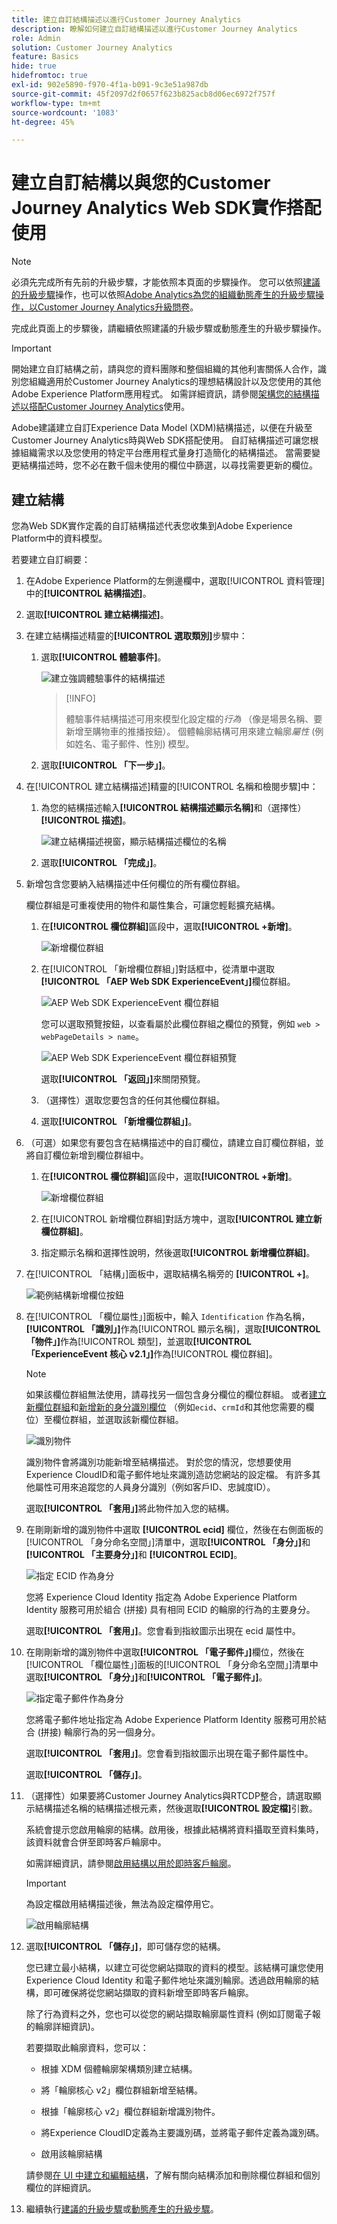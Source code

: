 ```yaml
---
title: 建立自訂結構描述以進行Customer Journey Analytics
description: 瞭解如何建立自訂結構描述以進行Customer Journey Analytics
role: Admin
solution: Customer Journey Analytics
feature: Basics
hide: true
hidefromtoc: true
exl-id: 902e5890-f970-4f1a-b091-9c3e51a987db
source-git-commit: 45f2097d2f0657f623b825acb8d06ec6972f757f
workflow-type: tm+mt
source-wordcount: '1083'
ht-degree: 45%

---
```


# 建立自訂結構以與您的Customer Journey Analytics Web SDK實作搭配使用

>[!NOTE]
> 
>必須先完成所有先前的升級步驟，才能依照本頁面的步驟操作。 您可以依照[建議的升級步驟](/help/getting-started/cja-upgrade/cja-upgrade-recommendations.md#recommended-upgrade-steps-for-most-organizations)操作，也可以依照[Adobe Analytics為您的組織動態產生的升級步驟操作，以Customer Journey Analytics升級問卷](https://gigazelle.github.io/cja-ttv/)。
>
>完成此頁面上的步驟後，請繼續依照建議的升級步驟或動態產生的升級步驟操作。

>[!IMPORTANT]
>
>開始建立自訂結構之前，請與您的資料團隊和整個組織的其他利害關係人合作，識別您組織適用於Customer Journey Analytics的理想結構設計以及您使用的其他Adobe Experience Platform應用程式。 如需詳細資訊，請參閱[架構您的結構描述以搭配Customer Journey Analytics](/help/getting-started/cja-upgrade/cja-upgrade-schema-architect.md)使用。

Adobe建議建立自訂Experience Data Model (XDM)結構描述，以便在升級至Customer Journey Analytics時與Web SDK搭配使用。 自訂結構描述可讓您根據組織需求以及您使用的特定平台應用程式量身打造簡化的結構描述。 當需要變更結構描述時，您不必在數千個未使用的欄位中篩選，以尋找需要更新的欄位。

## 建立結構

您為Web SDK實作定義的自訂結構描述代表您收集到Adobe Experience Platform中的資料模型。

若要建立自訂綱要：

<!-- Should we single source this instead of duplicate it? The following steps were copied from: /help/data-ingestion/aepwebsdk.md-->

1. 在Adobe Experience Platform的左側邊欄中，選取[!UICONTROL 資料管理]中的&#x200B;**[!UICONTROL 結構描述]**。

1. 選取&#x200B;**[!UICONTROL 建立結構描述]**。

1. 在建立結構描述精靈的&#x200B;**[!UICONTROL 選取類別]**&#x200B;步驟中：

   1. 選取&#x200B;**[!UICONTROL 體驗事件]**。

      ![建立強調體驗事件的結構描述](assets/create-ee-schema-wizard-step-1.png)

      >[!INFO]
      >
      >    體驗事件結構描述可用來模型化設定檔的&#x200B;_行為_ （像是場景名稱、要新增至購物車的推播按鈕）。 個體輪廓結構可用來建立輪廓&#x200B;_屬性_ (例如姓名、電子郵件、性別) 模型。

   1. 選取&#x200B;**[!UICONTROL 「下一步」]**。


1. 在[!UICONTROL 建立結構描述]精靈的[!UICONTROL 名稱和檢閱步驟]中：

   1. 為您的結構描述輸入&#x200B;**[!UICONTROL 結構描述顯示名稱]**&#x200B;和（選擇性） **[!UICONTROL 描述]**。

      ![建立結構描述視窗，顯示結構描述欄位的名稱](assets/create-ee-schema-wizard-step-2.png)

   1. 選取&#x200B;**[!UICONTROL 「完成」]**。

1. 新增包含您要納入結構描述中任何欄位的所有欄位群組。

   欄位群組是可重複使用的物件和屬性集合，可讓您輕鬆擴充結構。

   1. 在&#x200B;**[!UICONTROL 欄位群組]**&#x200B;區段中，選取&#x200B;**[!UICONTROL +新增]**。

      ![新增欄位群組](assets/add-field-group-button.png)

   1. 在[!UICONTROL 「新增欄位群組」]對話框中，從清單中選取&#x200B;**[!UICONTROL 「AEP Web SDK ExperienceEvent」]**&#x200B;欄位群組。

      ![AEP Web SDK ExperienceEvent 欄位群組](assets/select-aepwebsdk-experienceevent.png)

      您可以選取預覽按鈕，以查看屬於此欄位群組之欄位的預覽，例如 `web > webPageDetails > name`。

      ![AEP Web SDK ExperienceEvent 欄位群組預覽](assets/aepwebsdk-experiencevent-preview.png)

      選取&#x200B;**[!UICONTROL 「返回」]**&#x200B;來關閉預覽。

   1. （選擇性）選取您要包含的任何其他欄位群組。

   1. 選取&#x200B;**[!UICONTROL 「新增欄位群組」]**。

1. （可選）如果您有要包含在結構描述中的自訂欄位，請建立自訂欄位群組，並將自訂欄位新增到欄位群組中。

   1. 在&#x200B;**[!UICONTROL 欄位群組]**&#x200B;區段中，選取&#x200B;**[!UICONTROL +新增]**。

      ![新增欄位群組](assets/add-field-group-button.png)

   1. 在[!UICONTROL 新增欄位群組]對話方塊中，選取&#x200B;**[!UICONTROL 建立新欄位群組]**。

   1. 指定顯示名稱和選擇性說明，然後選取&#x200B;**[!UICONTROL 新增欄位群組]**。

1. 在[!UICONTROL 「結構」]面板中，選取結構名稱旁的 **[!UICONTROL +]**。

   ![範例結構新增欄位按鈕](assets/example-schema-plus.png)

1. 在[!UICONTROL 「欄位屬性」]面板中，輸入 `Identification` 作為名稱，**[!UICONTROL 「識別」]**&#x200B;作為[!UICONTROL 顯示名稱]，選取&#x200B;**[!UICONTROL 「物件」]**&#x200B;作為[!UICONTROL 類型]，並選取&#x200B;**[!UICONTROL 「ExperienceEvent 核心 v2.1」]**&#x200B;作為[!UICONTROL 欄位群組]。

   >[!NOTE]
   >
   >如果該欄位群組無法使用，請尋找另一個包含身分欄位的欄位群組。 或者[建立新欄位群組](https://experienceleague.adobe.com/docs/experience-platform/xdm/ui/resources/field-groups.html)和[新增新的身分識別欄位](https://experienceleague.adobe.com/docs/experience-platform/xdm/ui/fields/identity.html#define-a-identity-field) （例如`ecid`、`crmId`和其他您需要的欄位）至欄位群組，並選取該新欄位群組。

   ![識別物件](assets/identification-field.png)

   識別物件會將識別功能新增至結構描述。 對於您的情況，您想要使用Experience CloudID和電子郵件地址來識別造訪您網站的設定檔。 有許多其他屬性可用來追蹤您的人員身分識別（例如客戶ID、忠誠度ID）。

   選取&#x200B;**[!UICONTROL 「套用」]**&#x200B;將此物件加入您的結構。

1. 在剛剛新增的識別物件中選取 **[!UICONTROL ecid]** 欄位，然後在右側面板的[!UICONTROL 「身分命名空間」]清單中，選取&#x200B;**[!UICONTROL 「身分」]**&#x200B;和&#x200B;**[!UICONTROL 「主要身分」]**&#x200B;和 **[!UICONTROL ECID]**。

   ![指定 ECID 作為身分](./assets/specify-identity.png)

   您將 Experience Cloud Identity 指定為 Adobe Experience Platform Identity 服務可用於組合 (拼接) 具有相同 ECID 的輪廓的行為的主要身分。

   選取&#x200B;**[!UICONTROL 「套用」]**。您會看到指紋圖示出現在 ecid 屬性中。

1. 在剛剛新增的識別物件中選取&#x200B;**[!UICONTROL 「電子郵件」]**&#x200B;欄位，然後在[!UICONTROL 「欄位屬性」]面板的[!UICONTROL 「身分命名空間」]清單中選取&#x200B;**[!UICONTROL 「身分」]**&#x200B;和&#x200B;**[!UICONTROL 「電子郵件」]**。

   ![指定電子郵件作為身分](./assets/specify-email-identity.png)

   您將電子郵件地址指定為 Adobe Experience Platform Identity 服務可用於結合 (拼接) 輪廓行為的另一個身分。

   選取&#x200B;**[!UICONTROL 「套用」]**。您會看到指紋圖示出現在電子郵件屬性中。

   選取&#x200B;**[!UICONTROL 「儲存」]**。

1. （選擇性）如果要將Customer Journey Analytics與RTCDP整合，請選取顯示結構描述名稱的結構描述根元素，然後選取&#x200B;**[!UICONTROL 設定檔]**&#x200B;引數。

   系統會提示您啟用輪廓的結構。啟用後，根據此結構將資料攝取至資料集時，該資料就會合併至即時客戶輪廓中。

   如需詳細資訊，請參閱[啟用結構以用於即時客戶輪廓](https://experienceleague.adobe.com/docs/experience-platform/xdm/tutorials/create-schema-ui.html#profile)。

   >[!IMPORTANT]
   >
   >為設定檔啟用結構描述後，無法為設定檔停用它。

   ![啟用輪廓結構](./assets/enable-for-profile.png)

1. 選取&#x200B;**[!UICONTROL 「儲存」]**，即可儲存您的結構。

   您已建立最小結構，以建立可從您網站擷取的資料的模型。該結構可讓您使用 Experience Cloud Identity 和電子郵件地址來識別輪廓。透過啟用輪廓的結構，即可確保將從您網站擷取的資料新增至即時客戶輪廓。

   除了行為資料之外，您也可以從您的網站擷取輪廓屬性資料 (例如訂閱電子報的輪廓詳細資訊)。

   若要擷取此輪廓資料，您可以：

   * 根據 XDM 個體輪廓架構類別建立結構。

   * 將「輪廓核心 v2」欄位群組新增至結構。

   * 根據「輪廓核心 v2」欄位群組新增識別物件。

   * 將Experience CloudID定義為主要識別碼，並將電子郵件定義為識別碼。

   * 啟用該輪廓結構

   請參閱[在 UI 中建立和編輯結構](https://experienceleague.adobe.com/docs/experience-platform/xdm/ui/resources/schemas.html)，了解有關向結構添加和刪除欄位群組和個別欄位的詳細資訊。

1. 繼續執行[建議的升級步驟](/help/getting-started/cja-upgrade/cja-upgrade-recommendations.md#recommended-upgrade-steps-for-most-organizations)或[動態產生的升級步驟](https://gigazelle.github.io/cja-ttv/)。
